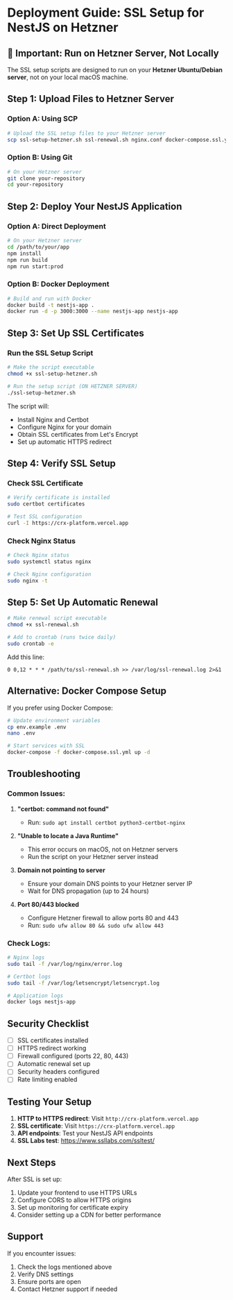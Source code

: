 # Deployment Guide: SSL Setup for NestJS on Hetzner

## 🚨 Important: Run on Hetzner Server, Not Locally

The SSL setup scripts are designed to run on your **Hetzner Ubuntu/Debian server**, not on your local macOS machine.

## Step 1: Upload Files to Hetzner Server

### Option A: Using SCP

```bash
# Upload the SSL setup files to your Hetzner server
scp ssl-setup-hetzner.sh ssl-renewal.sh nginx.conf docker-compose.ssl.yml user@your-hetzner-ip:/home/user/
```

### Option B: Using Git

```bash
# On your Hetzner server
git clone your-repository
cd your-repository
```

## Step 2: Deploy Your NestJS Application

### Option A: Direct Deployment

```bash
# On your Hetzner server
cd /path/to/your/app
npm install
npm run build
npm run start:prod
```

### Option B: Docker Deployment

```bash
# Build and run with Docker
docker build -t nestjs-app .
docker run -d -p 3000:3000 --name nestjs-app nestjs-app
```

## Step 3: Set Up SSL Certificates

### Run the SSL Setup Script

```bash
# Make the script executable
chmod +x ssl-setup-hetzner.sh

# Run the setup script (ON HETZNER SERVER)
./ssl-setup-hetzner.sh
```

The script will:

- Install Nginx and Certbot
- Configure Nginx for your domain
- Obtain SSL certificates from Let's Encrypt
- Set up automatic HTTPS redirect

## Step 4: Verify SSL Setup

### Check SSL Certificate

```bash
# Verify certificate is installed
sudo certbot certificates

# Test SSL configuration
curl -I https://crx-platform.vercel.app
```

### Check Nginx Status

```bash
# Check Nginx status
sudo systemctl status nginx

# Check Nginx configuration
sudo nginx -t
```

## Step 5: Set Up Automatic Renewal

```bash
# Make renewal script executable
chmod +x ssl-renewal.sh

# Add to crontab (runs twice daily)
sudo crontab -e
```

Add this line:

```
0 0,12 * * * /path/to/ssl-renewal.sh >> /var/log/ssl-renewal.log 2>&1
```

## Alternative: Docker Compose Setup

If you prefer using Docker Compose:

```bash
# Update environment variables
cp env.example .env
nano .env

# Start services with SSL
docker-compose -f docker-compose.ssl.yml up -d
```

## Troubleshooting

### Common Issues:

1. **"certbot: command not found"**
   - Run: `sudo apt install certbot python3-certbot-nginx`

2. **"Unable to locate a Java Runtime"**
   - This error occurs on macOS, not on Hetzner servers
   - Run the script on your Hetzner server instead

3. **Domain not pointing to server**
   - Ensure your domain DNS points to your Hetzner server IP
   - Wait for DNS propagation (up to 24 hours)

4. **Port 80/443 blocked**
   - Configure Hetzner firewall to allow ports 80 and 443
   - Run: `sudo ufw allow 80 && sudo ufw allow 443`

### Check Logs:

```bash
# Nginx logs
sudo tail -f /var/log/nginx/error.log

# Certbot logs
sudo tail -f /var/log/letsencrypt/letsencrypt.log

# Application logs
docker logs nestjs-app
```

## Security Checklist

- [ ] SSL certificates installed
- [ ] HTTPS redirect working
- [ ] Firewall configured (ports 22, 80, 443)
- [ ] Automatic renewal set up
- [ ] Security headers configured
- [ ] Rate limiting enabled

## Testing Your Setup

1. **HTTP to HTTPS redirect**: Visit `http://crx-platform.vercel.app`
2. **SSL certificate**: Visit `https://crx-platform.vercel.app`
3. **API endpoints**: Test your NestJS API endpoints
4. **SSL Labs test**: https://www.ssllabs.com/ssltest/

## Next Steps

After SSL is set up:

1. Update your frontend to use HTTPS URLs
2. Configure CORS to allow HTTPS origins
3. Set up monitoring for certificate expiry
4. Consider setting up a CDN for better performance

## Support

If you encounter issues:

1. Check the logs mentioned above
2. Verify DNS settings
3. Ensure ports are open
4. Contact Hetzner support if needed
